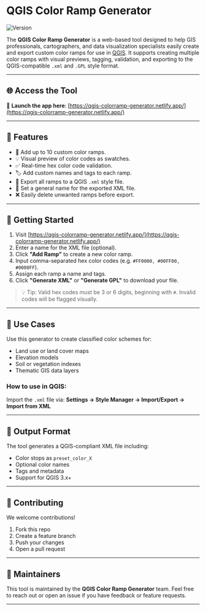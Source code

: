 # QGIS Color Ramp Generator

![Version](https://img.shields.io/badge/version-5.0-blue.svg)

The **QGIS Color Ramp Generator** is a web-based tool designed to help GIS professionals, cartographers, and data visualization specialists easily create and export custom color ramps for use in [QGIS](https://qgis.org). It supports creating multiple color ramps with visual previews, tagging, validation, and exporting to the QGIS-compatible `.xml` and `.GPL` style format.

---

## 🌐 Access the Tool

🔗 **Launch the app here**: [https://qgis-colorramp-generator.netlify.app/](https://qgis-colorramp-generator.netlify.app/)

---

## 🌟 Features

* 🎨 Add up to 10 custom color ramps.
* 💡 Visual preview of color codes as swatches.
* ✅ Real-time hex color code validation.
* 🏷️ Add custom names and tags to each ramp.
* 📁 Export all ramps to a QGIS `.xml` style file.
* 📝 Set a general name for the exported XML file.
* ❌ Easily delete unwanted ramps before export.

---

## 🚀 Getting Started

1. Visit [https://qgis-colorramp-generator.netlify.app/](https://qgis-colorramp-generator.netlify.app/)
2. Enter a name for the XML file (optional).
3. Click **"Add Ramp"** to create a new color ramp.
4. Input comma-separated hex color codes (e.g. `#FF0000, #00FF00, #0000FF`).
5. Assign each ramp a name and tags.
6. Click **"Generate XML"** or **"Generate GPL"**  to download your file.

> 💡 Tip: Valid hex codes must be 3 or 6 digits, beginning with `#`. Invalid codes will be flagged visually.

---

## 🧰 Use Cases

Use this generator to create classified color schemes for:

* Land use or land cover maps
* Elevation models
* Soil or vegetation indexes
* Thematic GIS data layers

### How to use in QGIS:

Import the `.xml` file via:
**Settings → Style Manager → Import/Export → Import from XML**

---

## 📂 Output Format

The tool generates a QGIS-compliant XML file including:

* Color stops as `preset_color_X`
* Optional color names
* Tags and metadata
* Support for QGIS 3.x+

---

## 🤝 Contributing

We welcome contributions!

1. Fork this repo
2. Create a feature branch
3. Push your changes
4. Open a pull request

---

## 🙋 Maintainers

This tool is maintained by the **QGIS Color Ramp Generator** team.
Feel free to reach out or open an issue if you have feedback or feature requests.

---


